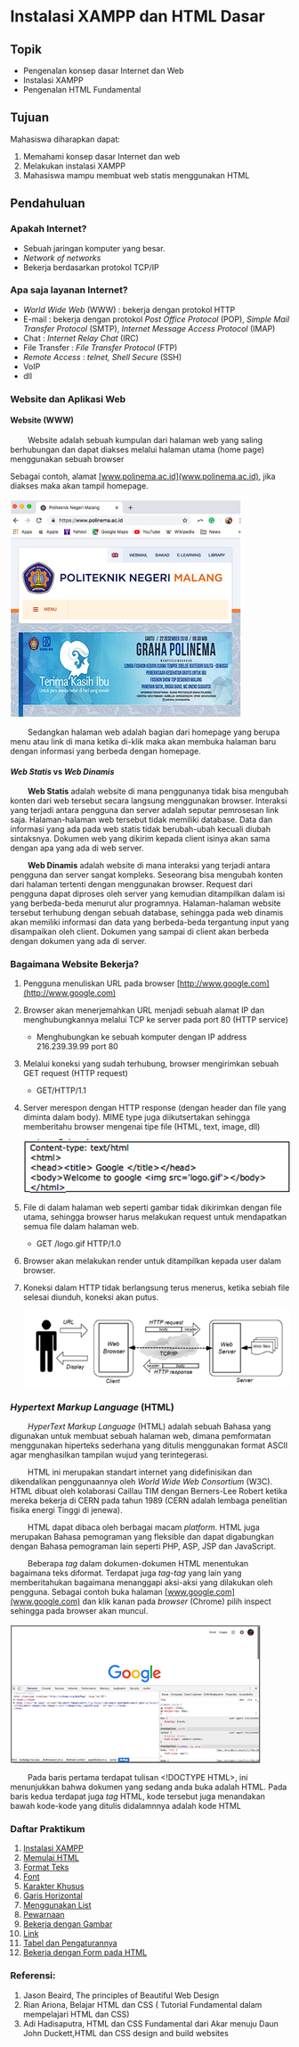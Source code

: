 # Instalasi XAMPP dan HTML Dasar

## Topik

- Pengenalan konsep dasar Internet dan Web
- Instalasi XAMPP
- Pengenalan HTML Fundamental

## Tujuan

Mahasiswa diharapkan dapat:

1. Memahami konsep dasar Internet dan web
2. Melakukan instalasi XAMPP
3. Mahasiswa mampu membuat web statis menggunakan HTML

## Pendahuluan

### Apakah Internet?

- Sebuah jaringan komputer yang besar.
- _Network of networks_
- Bekerja berdasarkan protokol TCP/IP

### Apa saja layanan Internet?

- _World Wide Web_ (WWW) : bekerja dengan protokol HTTP
- E-mail : bekerja dengan protokol _Post Office Protocol_ (POP), _Simple Mail Transfer Protocol_ (SMTP), _Internet Message Access Protocol_ (IMAP)
- Chat : _Internet Relay Chat_ (IRC)
- File Transfer : _File Transfer Protocol_ (FTP)
- _Remote Access_ : _telnet, Shell Secure_ (SSH)
- VoIP
- dll

### Website dan Aplikasi Web

#### Website (WWW)

&nbsp;&nbsp;&nbsp;&nbsp;&nbsp;&nbsp;&nbsp;&nbsp;Website adalah sebuah kumpulan dari halaman web yang saling berhubungan dan dapat diakses melalui halaman utama (home page) menggunakan sebuah browser

Sebagai contoh, alamat [www.polinema.ac.id](www.polinema.ac.id), jika diakses maka akan tampil homepage.

![Homepage Polinema](/html/img/homepage.png)

&nbsp;&nbsp;&nbsp;&nbsp;&nbsp;&nbsp;&nbsp;&nbsp;Sedangkan halaman web adalah bagian dari homepage yang berupa menu atau link di mana ketika di-klik maka akan membuka halaman baru dengan informasi yang berbeda dengan homepage.

#### _Web Statis_ vs _Web Dinamis_

&nbsp;&nbsp;&nbsp;&nbsp;&nbsp;&nbsp;&nbsp;&nbsp;**Web Statis** adalah website di mana penggunanya tidak bisa mengubah konten dari web tersebut secara langsung menggunakan browser. Interaksi yang terjadi antara pengguna dan server adalah seputar pemrosesan link saja. Halaman-halaman web tersebut tidak memiliki database. Data dan informasi yang ada pada web statis tidak berubah-ubah kecuali diubah sintaksnya. Dokumen web yang dikirim kepada client isinya akan sama dengan apa yang ada di web server.

&nbsp;&nbsp;&nbsp;&nbsp;&nbsp;&nbsp;&nbsp;&nbsp;**Web Dinamis** adalah website di mana interaksi yang terjadi antara pengguna dan server sangat kompleks. Seseorang bisa mengubah konten dari halaman tertenti dengan menggunakan browser. Request dari pengguna dapat diproses oleh server yang kemudian ditampilkan dalam isi yang berbeda-beda menurut alur programnya. Halaman-halaman website tersebut terhubung dengan sebuah database, sehingga pada web dinamis akan memiliki informasi dan data yang berbeda-beda tergantung input yang disampaikan oleh client. Dokumen yang sampai di client akan berbeda dengan dokumen yang ada di server.

### Bagaimana Website Bekerja?

1. Pengguna menuliskan URL pada browser [http://www.google.com](http://www.google.com)
2. Browser akan menerjemahkan URL menjadi sebuah alamat IP dan menghubungkannya melalui TCP ke server pada port 80 (HTTP service)

   - Menghubungkan ke sebuah komputer dengan IP address 216.239.39.99 port 80

3. Melalui koneksi yang sudah terhubung, browser mengirimkan sebuah GET request (HTTP request)

   - GET/HTTP/1.1

4. Server merespon dengan HTTP response (dengan header dan file yang diminta dalam body). MIME type juga diikutsertakan sehingga memberitahu browser mengenai tipe file (HTML, text, image, dll)

   ![MIME Text](/html/img/mimetype.png)

5. File di dalam halaman web seperti gambar tidak dikirimkan dengan file utama, sehingga browser harus melakukan request untuk mendapatkan semua file dalam halaman web.

   - GET /logo.gif HTTP/1.0

6. Browser akan melakukan render untuk ditampilkan kepada user dalam browser.
7. Koneksi dalam HTTP tidak berlangsung terus menerus, ketika sebiah file selesai diunduh, koneksi akan putus.

   ![HTTP Request And Response](/html/img/http-request-response.png)

### _Hypertext Markup Language_ (HTML)

&nbsp;&nbsp;&nbsp;&nbsp;&nbsp;&nbsp;&nbsp;&nbsp;_HyperText Markup Language_ (HTML) adalah sebuah Bahasa yang digunakan untuk membuat sebuah halaman web, dimana pemformatan menggunakan hiperteks sederhana yang ditulis menggunakan format ASCII agar menghasilkan tampilan wujud yang terintegerasi.

&nbsp;&nbsp;&nbsp;&nbsp;&nbsp;&nbsp;&nbsp;&nbsp;HTML ini merupakan standart internet yang didefinisikan dan dikendalikan penggunaannya oleh _World Wide Web Consortium_ (W3C). HTML dibuat oleh kolaborasi Caillau TIM dengan Berners-Lee Robert ketika mereka bekerja di CERN pada tahun 1989 (CERN adalah lembaga penelitian fisika energi Tinggi di jenewa).

&nbsp;&nbsp;&nbsp;&nbsp;&nbsp;&nbsp;&nbsp;&nbsp;HTML dapat dibaca oleh berbagai macam _platform_. HTML juga merupakan Bahasa pemograman yang fleksible dan dapat digabungkan dengan Bahasa pemograman lain seperti PHP, ASP, JSP dan JavaScript.

&nbsp;&nbsp;&nbsp;&nbsp;&nbsp;&nbsp;&nbsp;&nbsp;Beberapa _tag_ dalam dokumen-dokumen HTML menentukan bagaimana teks diformat. Terdapat juga _tag-tag_ yang lain yang memberitahukan bagaimana menanggapi aksi-aksi yang dilakukan oleh pengguna. Sebagai contoh buka halaman [www.google.com](www.google.com) dan klik kanan pada _browser_ (Chrome) pilih inspect sehingga pada browser akan muncul.

![Inspect Element](/html/img/inspect.png)

&nbsp;&nbsp;&nbsp;&nbsp;&nbsp;&nbsp;&nbsp;&nbsp;Pada baris pertama terdapat tulisan &lt;!DOCTYPE HTML&gt;, ini menunjukkan bahwa dokumen yang sedang anda buka adalah HTML. Pada baris kedua terdapat juga _tag_ HTML, kode tersebut juga menandakan bawah kode-kode yang ditulis didalamnnya adalah kode HTML

### Daftar Praktikum

1. [Instalasi XAMPP](/html/praktikum1/)
2. [Memulai HTML](/html/praktikum2/)
3. [Format Teks](/html/praktikum3/)
4. [Font](/html/praktikum4/)
5. [Karakter Khusus]()
6. [Garis Horizontal]()
7. [Menggunakan List]()
8. [Pewarnaan]()
9. [Bekerja dengan Gambar]()
10. [Link]()
11. [Tabel dan Pengaturannya]()
12. [Bekerja dengan Form pada HTML]()

### Referensi:

1. Jason Beaird, The principles of Beautiful Web Design
2. Rian Ariona, Belajar HTML dan CSS ( Tutorial Fundamental dalam mempelajari HTML dan CSS)
3. Adi Hadisaputra, HTML dan CSS Fundamental dari Akar menuju Daun John Duckett,HTML dan CSS design and build websites
